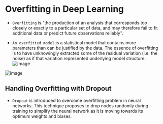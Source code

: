 # Overfitting in Deep Learning

- `Overfitting` is "the production of an analysis that corresponds too closely or exactly to a particular set of data, and may therefore fail to fit additional data or predict future observations reliably". 

- `An overfitted model` is a statistical model that contains more parameters than can be justified by the data. The essence of overfitting is to have unknowingly extracted some of the residual variation (i.e. the noise) as if that variation represented underlying model structure.
![image](https://user-images.githubusercontent.com/43942029/82112978-3b6d7c00-9720-11ea-8604-cec4572ecbc8.png)

![image](https://user-images.githubusercontent.com/43942029/82112980-40323000-9720-11ea-811d-00f618ab72a8.png)
## Handling Overfitting with Dropout

- `Dropout` is introduced to overcome overfitting problem in neural networks. This technique proposes to drop nodes randomly during training to simplify the neural network as it is moving towards its optimum weights and biases.
